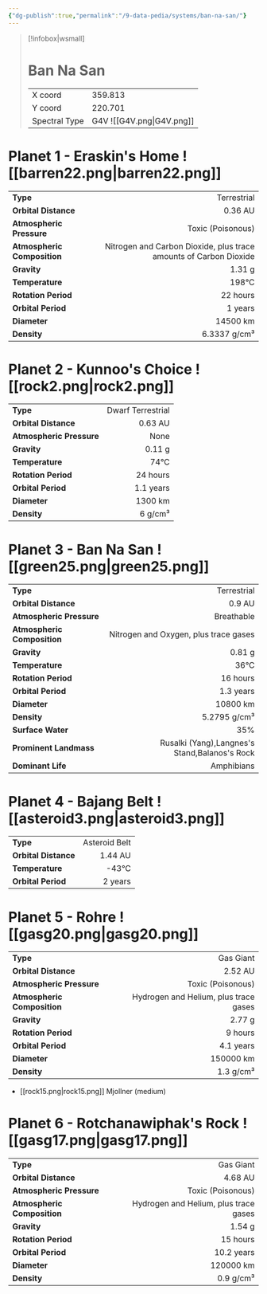 ```yaml
---
{"dg-publish":true,"permalink":"/9-data-pedia/systems/ban-na-san/"}
---
```


> [!infobox|wsmall]
> # Ban Na San
> | | |
> | - | - |
> | X coord | 359.813 |
> | Y coord| 220.701 |
> | Spectral Type | G4V ![[G4V.png\|G4V.png]] |

# Planet 1 - Eraskin's Home ![[barren22.png\|barren22.png]]
|                             |                           |
| --------------------------- | -------------------------:|
| **Type**                    |             Terrestrial |
| **Orbital Distance**        |   0.36 AU |
| **Atmospheric Pressure**    |       Toxic (Poisonous) |
| **Atmospheric Composition** |      Nitrogen and Carbon Dioxide, plus trace amounts of Carbon Dioxide |
| **Gravity**                 |        1.31 g |
| **Temperature**             |    198°C |
| **Rotation Period**         |  22 hours |
| **Orbital Period** | 1 years |
| **Diameter**                |      14500 km | 
| **Density**                 |    6.3337 g/cm³ |





# Planet 2 - Kunnoo's Choice ![[rock2.png\|rock2.png]]
|                             |                           |
| --------------------------- | -------------------------:|
| **Type**                    |             Dwarf Terrestrial |
| **Orbital Distance**        |   0.63 AU |
| **Atmospheric Pressure**    |       None |
| **Gravity**                 |        0.11 g |
| **Temperature**             |    74°C |
| **Rotation Period**         |  24 hours |
| **Orbital Period** | 1.1 years |
| **Diameter**                |      1300 km | 
| **Density**                 |    6 g/cm³ |





# Planet 3 - Ban Na San ![[green25.png\|green25.png]]
|                             |                           |
| --------------------------- | -------------------------:|
| **Type**                    |             Terrestrial |
| **Orbital Distance**        |   0.9 AU |
| **Atmospheric Pressure**    |       Breathable |
| **Atmospheric Composition** |      Nitrogen and Oxygen, plus trace gases |
| **Gravity**                 |        0.81 g |
| **Temperature**             |    36°C |
| **Rotation Period**         |  16 hours |
| **Orbital Period** | 1.3 years |
| **Diameter**                |      10800 km | 
| **Density**                 |    5.2795 g/cm³ |
| **Surface Water**           |           35% | 
| **Prominent Landmass**      |         Rusalki (Yang),Langnes's Stand,Balanos's Rock | 
| **Dominant Life**           |         Amphibians |





# Planet 4 - Bajang Belt ![[asteroid3.png\|asteroid3.png]]
|                             |                           |
| --------------------------- | -------------------------:|
| **Type**                    |             Asteroid Belt |
| **Orbital Distance**        |   1.44 AU |
| **Temperature**             |    -43°C |
| **Orbital Period** | 2 years |





# Planet 5 - Rohre ![[gasg20.png\|gasg20.png]]
|                             |                           |
| --------------------------- | -------------------------:|
| **Type**                    |             Gas Giant |
| **Orbital Distance**        |   2.52 AU |
| **Atmospheric Pressure**    |       Toxic (Poisonous) |
| **Atmospheric Composition** |      Hydrogen and Helium, plus trace gases |
| **Gravity**                 |        2.77 g |
| **Rotation Period**         |  9 hours |
| **Orbital Period** | 4.1 years |
| **Diameter**                |      150000 km | 
| **Density**                 |    1.3 g/cm³ |



- [[rock15.png\|rock15.png]] Mjollner (medium)

# Planet 6 - Rotchanawiphak's Rock ![[gasg17.png\|gasg17.png]]
|                             |                           |
| --------------------------- | -------------------------:|
| **Type**                    |             Gas Giant |
| **Orbital Distance**        |   4.68 AU |
| **Atmospheric Pressure**    |       Toxic (Poisonous) |
| **Atmospheric Composition** |      Hydrogen and Helium, plus trace gases |
| **Gravity**                 |        1.54 g |
| **Rotation Period**         |  15 hours |
| **Orbital Period** | 10.2 years |
| **Diameter**                |      120000 km | 
| **Density**                 |    0.9 g/cm³ |





